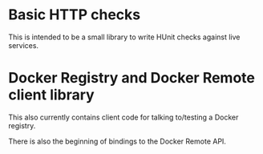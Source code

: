 # Basic HTTP checks

This is intended to be a small library to write HUnit checks against live
services.

# Docker Registry and Docker Remote client library

This also currently contains client code for talking to/testing a Docker
registry.

There is also the beginning of bindings to the Docker Remote API.
